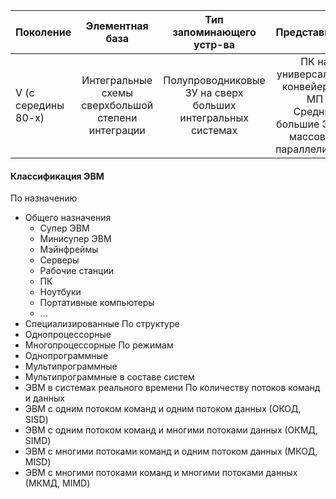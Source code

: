 |Поколение|Элементная база|Тип запоминающего устр-ва|Представители|Языки|ПО|Средства связи с пользователем|
|---------|:-------------:|:-----------------------:|:-----------:|:---:|:-:|:----------------------------:|
|V (с середины 80-х)|Интегральные схемы сверхбольшой степени интеграции|Полупроводниковые ЗУ на сверх больших интегральных системах|ПК на универсальных конвейерных МП<br>Средние большие ЭВМ с массовым параллелизмом|Языки с ООП, Языки параллельного программирования, специализированные языки|Мультимедиа, WWW|Графические дисплеи, клавиатура, мышь, звук|

#### Классификация ЭВМ

По назначению

* Общего назначения
  * Супер ЭВМ
  * Минисупер ЭВМ
  * Мэйнфреймы
  * Серверы
  * Рабочие станции
  * ПК
  * Ноутбуки
  * Портативные компьютеры
  * ...
* Специализированные
  По структуре
* Однопроцессорные
* Многопроцессорные
  По режимам
* Однопрограммные
* Мультипрограммные
* Мультипрограммные в составе систем
* ЭВМ в системах реального времени
  По количеству потоков команд и данных
* ЭВМ с одним потоком команд и одним потоком данных (ОКОД, SISD)
* ЭВМ с одним потоком команд и многими потоками данных (ОКМД, SIMD)
* ЭВМ с многими потоками команд и одним потоком данных (МКОД, MISD)
* ЭВМ с многими потоками команд и многими потоками данных (МКМД, MIMD)
